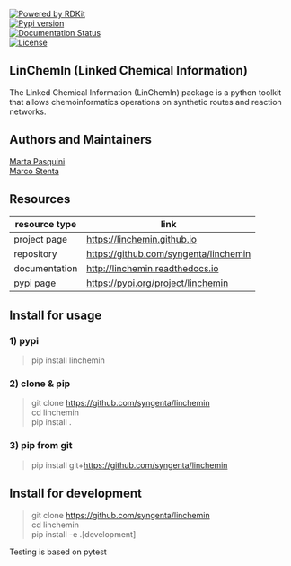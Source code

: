 
[![Powered by RDKit](https://img.shields.io/badge/Powered%20by-RDKit-3838ff.svg?logo=data:image/png;base64,iVBORw0KGgoAAAANSUhEUgAAABAAAAAQBAMAAADt3eJSAAAABGdBTUEAALGPC/xhBQAAACBjSFJNAAB6JgAAgIQAAPoAAACA6AAAdTAAAOpgAAA6mAAAF3CculE8AAAAFVBMVEXc3NwUFP8UPP9kZP+MjP+0tP////9ZXZotAAAAAXRSTlMAQObYZgAAAAFiS0dEBmFmuH0AAAAHdElNRQfmAwsPGi+MyC9RAAAAQElEQVQI12NgQABGQUEBMENISUkRLKBsbGwEEhIyBgJFsICLC0iIUdnExcUZwnANQWfApKCK4doRBsKtQFgKAQC5Ww1JEHSEkAAAACV0RVh0ZGF0ZTpjcmVhdGUAMjAyMi0wMy0xMVQxNToyNjo0NyswMDowMDzr2J4AAAAldEVYdGRhdGU6bW9kaWZ5ADIwMjItMDMtMTFUMTU6MjY6NDcrMDA6MDBNtmAiAAAAAElFTkSuQmCC)](https://www.rdkit.org/)  
[![Pypi version](https://img.shields.io/pypi/v/linchemin.svg)](https://pypi.python.org/pypi/linchemin)  
[![Documentation Status](https://readthedocs.org/projects/linchemin/badge/?version=latest)](https://linchemin.readthedocs.io/en/latest/?badge=latest)  
[![License](https://img.shields.io/badge/License-MIT%202.0-blue.svg)](https://opensource.org/licenses/MIT)  

## LinChemIn (Linked Chemical Information)  

The Linked Chemical Information (LinChemIn) package is a python toolkit that allows chemoinformatics operations on synthetic routes and reaction networks.  

## Authors and Maintainers
[Marta Pasquini](mailto:marta.pasquini@sygenta.com)  
[Marco Stenta](mailto:marco.stenta@sygenta.com)  

## Resources  
|resource type|link| 
|---|---|
|project page|https://linchemin.github.io|
|repository|https://github.com/syngenta/linchemin   |
|documentation|http://linchemin.readthedocs.io|
|pypi page|https://pypi.org/project/linchemin|

## Install for usage  
### 1) pypi  
>pip install linchemin  
> 
### 2) clone & pip   
>git clone https://github.com/syngenta/linchemin    
>cd linchemin    
>pip install .   

### 3) pip from git  
>pip install git+https://github.com/syngenta/linchemin

## Install for development  
>git clone https://github.com/syngenta/linchemin  
>cd linchemin  
>pip install -e .[development]    

Testing is based on pytest  
